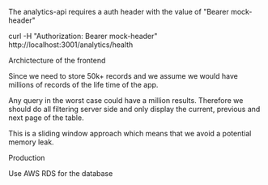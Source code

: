 The analytics-api requires a auth header with the value of "Bearer mock-header" 

curl -H "Authorization: Bearer mock-header" http://localhost:3001/analytics/health

Archictecture of the frontend

Since we need to store 50k+ records and we assume we would have millions of records of the life time of the app.

Any query in the worst case could have a million results. Therefore we should do all filtering server side and only display the current, previous and next page of the table.

This is a sliding window approach which means that we avoid a potential memory leak.

Production

Use AWS RDS for the database
